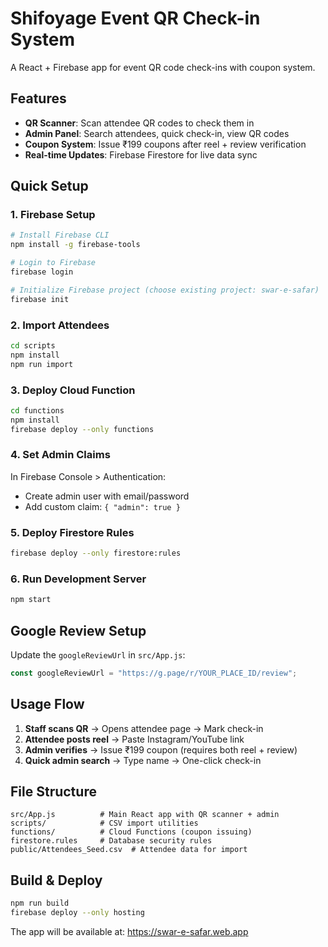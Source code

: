 # Shifoyage Event QR Check-in System

A React + Firebase app for event QR code check-ins with coupon system.

## Features

- **QR Scanner**: Scan attendee QR codes to check them in
- **Admin Panel**: Search attendees, quick check-in, view QR codes
- **Coupon System**: Issue ₹199 coupons after reel + review verification
- **Real-time Updates**: Firebase Firestore for live data sync

## Quick Setup

### 1. Firebase Setup
```bash
# Install Firebase CLI
npm install -g firebase-tools

# Login to Firebase
firebase login

# Initialize Firebase project (choose existing project: swar-e-safar)
firebase init
```

### 2. Import Attendees
```bash
cd scripts
npm install
npm run import
```

### 3. Deploy Cloud Function
```bash
cd functions
npm install
firebase deploy --only functions
```

### 4. Set Admin Claims
In Firebase Console > Authentication:
- Create admin user with email/password
- Add custom claim: `{ "admin": true }`

### 5. Deploy Firestore Rules
```bash
firebase deploy --only firestore:rules
```

### 6. Run Development Server
```bash
npm start
```

## Google Review Setup

Update the `googleReviewUrl` in `src/App.js`:
```javascript
const googleReviewUrl = "https://g.page/r/YOUR_PLACE_ID/review";
```

## Usage Flow

1. **Staff scans QR** → Opens attendee page → Mark check-in
2. **Attendee posts reel** → Paste Instagram/YouTube link
3. **Admin verifies** → Issue ₹199 coupon (requires both reel + review)
4. **Quick admin search** → Type name → One-click check-in

## File Structure

```
src/App.js          # Main React app with QR scanner + admin
scripts/            # CSV import utilities
functions/          # Cloud Functions (coupon issuing)
firestore.rules     # Database security rules
public/Attendees_Seed.csv  # Attendee data for import
```

## Build & Deploy

```bash
npm run build
firebase deploy --only hosting
```

The app will be available at: https://swar-e-safar.web.app